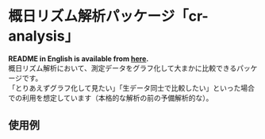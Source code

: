 # 概日リズム解析パッケージ「cr-analysis」
**README in English is available from [here](https://github.com/TOOOOOOMY/Circadian-Rhythm-Analysis).**  
概日リズム解析において、測定データをグラフ化して大まかに比較できるパッケージです。  
「とりあえずグラフ化して見たい」「生データ同士で比較したい」といった場合での利用を想定しています（本格的な解析の前の予備解析的な）。  


## 使用例



